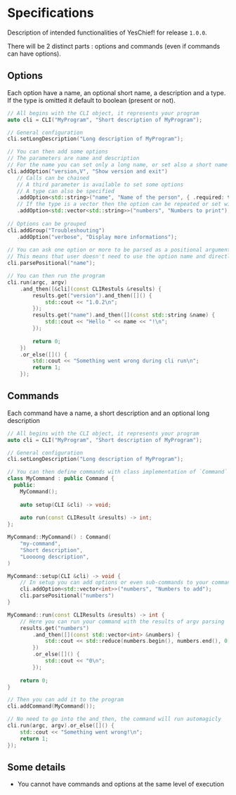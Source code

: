 # Specifications

Description of intended functionalities of YesChief! for release `1.0.0`.

There will be 2 distinct parts : options and commands (even if commands can have options).

## Options

Each option have a name, an optional short name, a description and a type. If the type is omitted it default to
boolean (present or not).

```c++
// All begins with the CLI object, it represents your program
auto cli = CLI("MyProgram", "Short description of MyProgram");

// General configuration
cli.setLongDescription("Long description of MyProgram");

// You can then add some options
// The parameters are name and description
// For the name you can set only a long name, or set also a short name by doing "<long>,<short>"
cli.addOption("version,V", "Show version and exit")
   // Calls can be chained
   // A third parameter is available to set some options
   // A type can also be specified
   .addOption<std::string>("name", "Name of the person", { .required: true })
   // If the type is a vector then the option can be repeated or set with a comma separated values string
   .addOption<std::vector<std::string>>("numbers", "Numbers to print");
   
// Options can be grouped
cli.addGroup("Troubleshouting")
   .addOption("verbose", "Display more informations");
   
// You can ask one option or more to be parsed as a positional argument
// This means that user doesn't need to use the option name and directly pass the value
cli.parsePositional("name");

// You can then run the program
cli.run(argc, argv)
    .and_then([&cli](const CLIRestuls &results) {
        results.get("version").and_then([]() {
            std::cout << "1.0.2\n";
        });
        results.get("name").and_then([](const std::string &name) {
            std::cout << "Hello " << name << "!\n";
        });
    
        return 0;
    })
    .or_else([]() {
        std::cout << "Something went wrong during cli run\n";
        return 1;
    });
```

## Commands

Each command have a name, a short description and an optional long description

```c++
// All begins with the CLI object, it represents your program
auto cli = CLI("MyProgram", "Short description of MyProgram");

// General configuration
cli.setLongDescription("Long description of MyProgram");

// You can then define commands with class implementation of `Command`
class MyCommand : public Command {
  public:
    MyCommand();
    
    auto setup(CLI &cli) -> void;
    
    auto run(const CLIResult &results) -> int;
};

MyCommand::MyCommand() : Command(
    "my-command",
    "Short description",
    "Loooong description",
)

MyCommand::setup(CLI &cli) -> void {
    // In setup you can add options or even sub-commands to your command
    cli.addOption<std::vector<int>>("numbers", "Numbers to add");
    cli.parsePositional("numbers")
}

MyCommand::run(const CLIResults &results) -> int {
    // Here you can run your command with the results of argv parsing
    results.get("numbers")
        .and_then([](const std::vector<int> &numbers) {
            std::cout << std::reduce(numbers.begin(), numbers.end(), 0, std::plus<int>()) << "\n";
        })
        .or_else([]() {
            std::cout << "0\n";
        });
        
    return 0;
}

// Then you can add it to the program
cli.addCommand(MyCommand());

// No need to go into the and_then, the command will run automagicly
cli.run(argc, argv).or_else([]() {
    std::cout << "Something went wrong!\n";
    return 1;
});
```

## Some details

- You cannot have commands and options at the same level of execution
